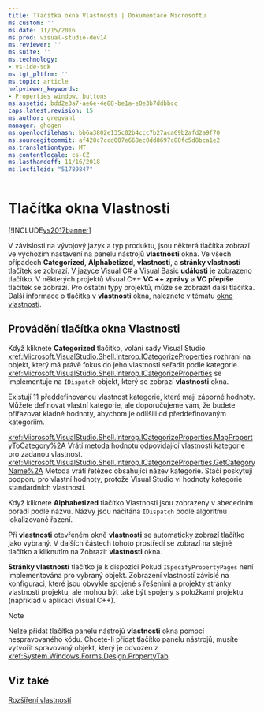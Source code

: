 ```yaml
---
title: Tlačítka okna Vlastnosti | Dokumentace Microsoftu
ms.custom: ''
ms.date: 11/15/2016
ms.prod: visual-studio-dev14
ms.reviewer: ''
ms.suite: ''
ms.technology:
- vs-ide-sdk
ms.tgt_pltfrm: ''
ms.topic: article
helpviewer_keywords:
- Properties window, buttons
ms.assetid: bdd2e3a7-ae6e-4e88-be1a-e0e3b7ddbbcc
caps.latest.revision: 15
ms.author: gregvanl
manager: ghogen
ms.openlocfilehash: bb6a3802e135c02b4ccc7b27aca69b2afd2a9f70
ms.sourcegitcommit: af428c7ccd007e668ec0dd8697c88fc5d8bca1e2
ms.translationtype: MT
ms.contentlocale: cs-CZ
ms.lasthandoff: 11/16/2018
ms.locfileid: "51789847"
---
```

# <a name="properties-window-buttons"></a>Tlačítka okna Vlastnosti
[!INCLUDE[vs2017banner](../../includes/vs2017banner.md)]

V závislosti na vývojový jazyk a typ produktu, jsou některá tlačítka zobrazí ve výchozím nastavení na panelu nástrojů **vlastnosti** okna. Ve všech případech **Categorized**, **Alphabetized**, **vlastnosti**, a **stránky vlastností** tlačítek se zobrazí. V jazyce Visual C# a Visual Basic **události** je zobrazeno tlačítko. V některých projektů Visual C++ **VC ++ zprávy** a **VC přepíše** tlačítek se zobrazí. Pro ostatní typy projektů, může se zobrazit další tlačítka. Další informace o tlačítka v **vlastnosti** okna, naleznete v tématu [okno vlastností](../../ide/reference/properties-window.md).  
  
## <a name="implementation-of-properties-window-buttons"></a>Provádění tlačítka okna Vlastnosti  
 Když kliknete **Categorized** tlačítko, volání sady Visual Studio <xref:Microsoft.VisualStudio.Shell.Interop.ICategorizeProperties> rozhraní na objekt, který má právě fokus do jeho vlastnosti seřadit podle kategorie. <xref:Microsoft.VisualStudio.Shell.Interop.ICategorizeProperties> se implementuje na `IDispatch` objekt, který se zobrazí **vlastnosti** okna.  
  
 Existují 11 předdefinovanou vlastnost kategorie, které mají záporné hodnoty. Můžete definovat vlastní kategorie, ale doporučujeme vám, že budete přiřazovat kladné hodnoty, abychom je odlišili od předdefinovaným kategoriím.  
  
 <xref:Microsoft.VisualStudio.Shell.Interop.ICategorizeProperties.MapPropertyToCategory%2A> Vrátí metoda hodnotu odpovídající vlastnosti kategorie pro zadanou vlastnost. <xref:Microsoft.VisualStudio.Shell.Interop.ICategorizeProperties.GetCategoryName%2A> Metoda vrátí řetězec obsahující název kategorie. Stačí poskytují podporu pro vlastní hodnoty, protože Visual Studio ví hodnoty kategorie standardních vlastností.  
  
 Když kliknete **Alphabetized** tlačítko Vlastnosti jsou zobrazeny v abecedním pořadí podle názvu. Názvy jsou načítána `IDispatch` podle algoritmu lokalizované řazení.  
  
 Při **vlastnosti** otevřeném okně **vlastnosti** se automaticky zobrazí tlačítko jako vybraný. V dalších částech tohoto prostředí se zobrazí na stejné tlačítko a kliknutím na Zobrazit **vlastnosti** okna.  
  
 **Stránky vlastností** tlačítko je k dispozici Pokud `ISpecifyPropertyPages` není implementována pro vybraný objekt. Zobrazení vlastností závislé na konfiguraci, které jsou obvykle spojené s řešeními a projekty stránky vlastností projektu, ale mohou být také být spojeny s položkami projektu (například v aplikaci Visual C++).  
  
> [!NOTE]
>  Nelze přidat tlačítka panelu nástrojů **vlastnosti** okna pomocí nespravovaného kódu. Chcete-li přidat tlačítko panelu nástrojů, musíte vytvořit spravovaný objekt, který je odvozen z <xref:System.Windows.Forms.Design.PropertyTab>.  
  
## <a name="see-also"></a>Viz také  
 [Rozšíření vlastností](../../extensibility/internals/extending-properties.md)

